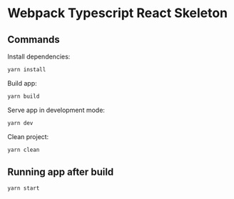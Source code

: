 # Webpack Typescript React Skeleton

## Commands

Install dependencies:

```sh
yarn install
```

Build app:

```sh
yarn build
```

Serve app in development mode:

```sh
yarn dev
```

Clean project:
```sh
yarn clean
```

## Running app after build

```sh
yarn start
```